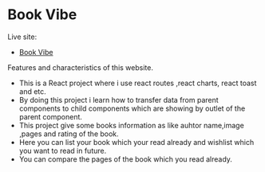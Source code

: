 # Book Vibe


Live site:
- [Book Vibe](https://book-review-with-react.netlify.app/)


Features and characteristics of this website.
- This is a React project where i use react routes ,react charts, react toast and etc.
- By doing this project i learn how to transfer data from parent components to child components which are showing by outlet of the parent component.
- This project give some books information as like auhtor name,image ,pages and rating of the book.
- Here you can list your book which your read already and wishlist which you want to read in future.
- You can compare the pages of the book which you read already.
